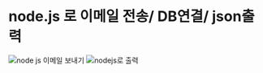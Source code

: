 # node.js 로 이메일 전송/ DB연결/ json출력 





![node js 이메일 보내기](https://user-images.githubusercontent.com/90013740/159423419-e92bfff1-2cc8-41c2-867c-1d877db3b583.PNG)
![nodejs로 출력](https://user-images.githubusercontent.com/90013740/159423443-d3f4b5ec-c0bc-43a1-9ed9-4f4806abd7dc.PNG)
